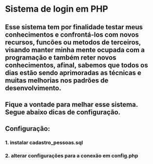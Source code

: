 # Sistema de login em PHP

## Esse sistema tem por finalidade testar meus conhecimentos e confrontá-los com novos recursos, funcões ou metodos de terceiros, visando manter minha mente ocupada com a programação e também reter novos conhecimentos, afinal, sabemos que todos os dias estão sendo aprimoradas as técnicas e muitas melhorias nos padrões de desenvolvimento.

## Fique a vontade para melhar esse sistema. Segue abaixo dicas de configuração.

## Configuração:

### 1. instalar cadastro_pessoas.sql

### 2. alterar configurações para a conexão  em config.php